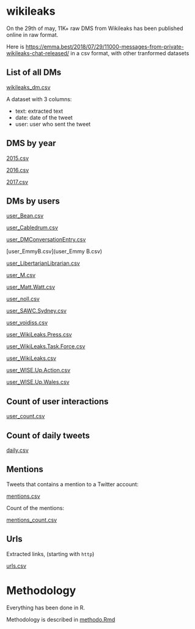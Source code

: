 # wikileaks

On the 29th of may, 11K+ raw DMS from Wikileaks has been published online in raw format. 

Here is <https://emma.best/2018/07/29/11000-messages-from-private-wikileaks-chat-released/> in a csv format, with other tranformed datasets

## List of all DMs

[wikileaks_dm.csv](wikileaks_dm.csv)

A dataset with 3 columns: 

+ text: extracted text 
+ date: date of the tweet
+ user: user who sent the tweet

## DMS by year 

[2015.csv](2015.csv)

[2016.csv](2016.csv)

[2017.csv](2017.csv)

## DMs by users

[user_Bean.csv](user_Bean.csv)

[user_Cabledrum.csv](user_Cabledrum.csv)

[user_DMConversationEntry.csv](user_DMConversationEntry.csv)

[user_EmmyB.csv](user_Emmy B.csv)

[user_LibertarianLibrarian.csv](user_LibertarianLibrarian.csv)

[user_M.csv](user_M.csv)

[user_Matt.Watt.csv](user_Matt.Watt.csv)

[user_noll.csv](user_noll.csv)

[user_SAWC.Sydney.csv](user_SAWC.Sydney.csv)

[user_voidiss.csv](user_voidiss.csv)

[user_WikiLeaks.Press.csv](user_WikiLeaks.Press.csv)

[user_WikiLeaks.Task.Force.csv](user_WikiLeaks.Task.Force.csv)

[user_WikiLeaks.csv](user_WikiLeaks.csv)

[user_WISE.Up.Action.csv](user_WISE.Up.Action.csv)

[user_WISE.Up.Wales.csv](user_WISE.Up.Wales.csv)

## Count of user interactions

[user_count.csv](user_count.csv)

## Count of daily tweets

[daily.csv](daily.csv)

## Mentions

Tweets that contains a mention to a Twitter account: 

[mentions.csv](mentions.csv)

Count of the mentions:

[mentions_count.csv](mentions_count.csv)

## Urls

Extracted links, (starting with `http`)

[urls.csv](urls.csv)

# Methodology 

Everything has been done in R. 

Methodology is described in [methodo.Rmd](methodo.Rmd)